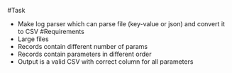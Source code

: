 #Task
* Make log parser which can parse file (key-value or json) and convert it to CSV 
#Requirements
* Large files 
* Records contain different number of params
* Records contain parameters in different order
* Output is a valid CSV with correct column for all parameters